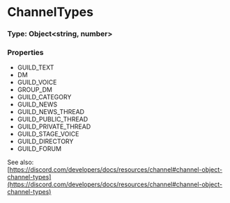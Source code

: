 # ChannelTypes

### Type: Object\<string, number>

### Properties

* GUILD\_TEXT
* DM
* GUILD\_VOICE
* GROUP\_DM
* GUILD\_CATEGORY
* GUILD\_NEWS
* GUILD\_NEWS\_THREAD
* GUILD\_PUBLIC\_THREAD
* GUILD\_PRIVATE\_THREAD
* GUILD\_STAGE\_VOICE
* GUILD\_DIRECTORY
* GUILD\_FORUM

See also: [https://discord.com/developers/docs/resources/channel#channel-object-channel-types](https://discord.com/developers/docs/resources/channel#channel-object-channel-types)
